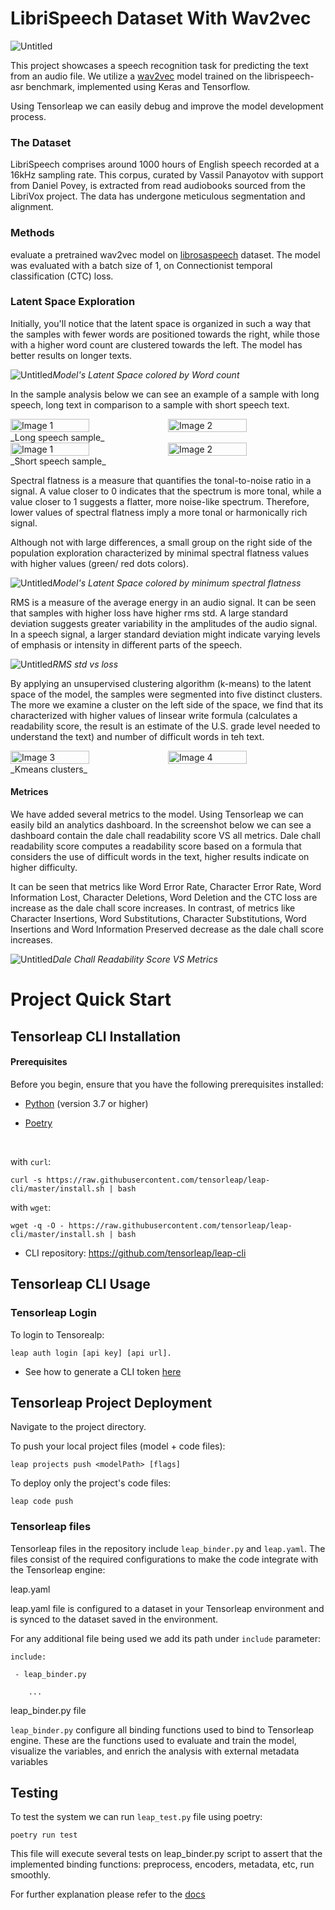 # LibriSpeech Dataset With Wav2vec

![Untitled](images/BackgroundImg2.png)

This project showcases a speech recognition task for predicting the text from an audio file. We utilize a 
[wav2vec](https://arxiv.org/abs/2006.11477) model trained on the librispeech-asr benchmark, implemented using Keras and 
Tensorflow.

Using Tensorleap we can easily debug and improve the model development process. 

### The Dataset

LibriSpeech comprises around 1000 hours of English speech recorded at a 16kHz sampling rate. This corpus, curated by 
Vassil Panayotov with support from Daniel Povey, is extracted from read audiobooks sourced from the LibriVox project. 
The data has undergone meticulous segmentation and alignment.

### Methods

evaluate a pretrained wav2vec model on [librosaspeech](https://www.openslr.org/12) dataset. The model was evaluated with a batch size of 1, on 
Connectionist temporal classification (CTC) loss.

### Latent Space Exploration

Initially, you'll notice that the latent space is organized in such a way that the samples with fewer words are 
positioned towards the right, while those with a higher word count are clustered towards the left.
The model has better results on longer texts.

![Untitled](images/dict_word_count.png)_Model's Latent Space colored by Word count_

In the sample analysis below we can see an example of a sample with long speech, long text in comparison to a 
sample with short speech text. 


<div style="display: flex;">
  <img src="images/long_speech_spectrogram.png" alt="Image 1" style="width: 50%;">
  <img src="images/long_speech_waveform.png" alt="Image 2" style="width: 50%;">
</div>
_Long speech sample_


<div style="display: flex;">
  <img src="images/short_speech_spectrogram.png" alt="Image 1" style="width: 50%;">
  <img src="images/short_speech_waveform.png" alt="Image 2" style="width: 50%;">
</div>
_Short speech sample_

Spectral flatness is a measure that quantifies the tonal-to-noise ratio in a signal. A value closer to 0 indicates that 
the spectrum is more tonal, while a value closer to 1 suggests a flatter, more noise-like spectrum. Therefore, lower 
values of spectral flatness imply a more tonal or harmonically rich signal.

Although not with large differences, a small group on the right side of the population exploration characterized by minimal spectral flatness 
values with higher values (green/ red dots colors).

![Untitled](images/spectral_flatness_min.png)_Model's Latent Space colored by minimum spectral flatness_

RMS is a measure of the average energy in an audio signal. It can be seen that samples with higher loss have higher rms 
std. 
A large standard deviation suggests greater variability in the amplitudes of the audio signal. 
In a speech signal, a larger standard deviation might indicate varying levels of emphasis or intensity in different 
parts of the speech.

![Untitled](images/rms_std_vs_loss.png)_RMS std vs loss_

By applying an unsupervised clustering algorithm (k-means) to the latent space of the model, the samples were segmented into five distinct clusters. 
The more we examine a cluster on the left side of the space, we find that its characterized with higher values of 
linsear write formula (calculates a readability score, the result is an estimate of the U.S. grade level needed to understand the text)
and number of difficult words in teh text.

<div style="display: flex;">
  <img src="images/kmeans_vs_difficult_words.png" alt="Image 3" style="width: 50%;">
  <img src="images/kmeans_vs_linsear_write_formula.png" alt="Image 4" style="width: 50%;">
</div>
_Kmeans clusters_

#### Metrices

We have added several metrics to the model. Using Tensorleap we can easily bild an analytics dashboard. In the screenshot 
below we can see a dashboard contain the dale chall readability score VS all metrics.
Dale chall readability score computes a readability score based on a formula that considers the use of difficult words 
in the text, higher results indicate on higher difficulty.

It can be seen that metrics like Word Error Rate, Character Error Rate, Word Information Lost, Character Deletions, 
Word Deletion and the CTC loss are increase as the dale chall score increases.
In contrast, of metrics like Character Insertions, Word Substitutions, Character Substitutions, Word Insertions and Word 
Information Preserved decrease as the dale chall score increases.

![Untitled](images/readability_text_dale_chall_readability_score.png)_Dale Chall Readability Score VS Metrics_


# Project Quick Start

## Tensorleap CLI Installation

#### Prerequisites

Before you begin, ensure that you have the following prerequisites installed:

- [Python](https://www.python.org/) (version 3.7 or higher)

- [Poetry](https://python-poetry.org/)

<br>

with `curl`:

```
curl -s https://raw.githubusercontent.com/tensorleap/leap-cli/master/install.sh | bash
```

with `wget`:

```
wget -q -O - https://raw.githubusercontent.com/tensorleap/leap-cli/master/install.sh | bash
```

- CLI repository: https://github.com/tensorleap/leap-cli

## Tensorleap CLI Usage

### Tensorleap Login

To login to Tensorealp:

```
leap auth login [api key] [api url].
```

- See how to generate a CLI token [here](https://docs.tensorleap.ai/platform/resources-management)

## Tensorleap Project Deployment

Navigate to the project directory.

To push your local project files (model + code files):
```
leap projects push <modelPath> [flags]
```
To deploy only the project's code files: 

```
leap code push
```

### Tensorleap files

Tensorleap files in the repository include `leap_binder.py` and `leap.yaml`. The files consist of the required configurations to make the code integrate with the Tensorleap engine:

leap.yaml

leap.yaml file is configured to a dataset in your Tensorleap environment and is synced to the dataset saved in the environment.

For any additional file being used we add its path under `include` parameter:

```
include:

 - leap_binder.py

    ...

```

leap_binder.py file

`leap_binder.py` configure all binding functions used to bind to Tensorleap engine. These are the functions used to evaluate and train the model, visualize the variables, and enrich the analysis with external metadata variables

## Testing

To test the system we can run `leap_test.py` file using poetry:

```
poetry run test
```

This file will execute several tests on leap_binder.py script to assert that the implemented binding functions: preprocess, encoders, metadata, etc, run smoothly.

For further explanation please refer to the [docs](https://docs.tensorleap.ai/)